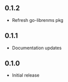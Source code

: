 ## 0.1.2
 * Refresh go-librenms pkg

## 0.1.1
 * Documentation updates

## 0.1.0
 * Initial release
